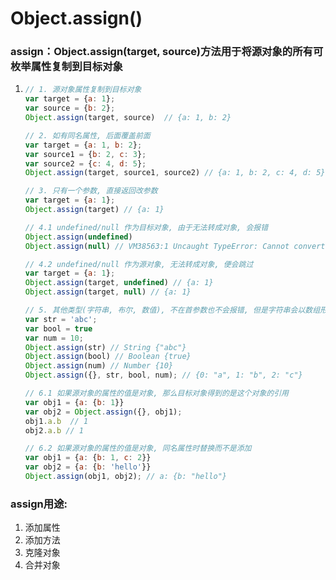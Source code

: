 # Object.assign\(\)

### assign：Object.assign\(target, source\)方法用于将源对象的所有可枚举属性复制到目标对象

1. ```javascript
   // 1. 源对象属性复制到目标对象
   var target = {a: 1};
   var source = {b: 2};
   Object.assign(target, source)  // {a: 1, b: 2}

   // 2. 如有同名属性, 后面覆盖前面
   var target = {a: 1, b: 2};
   var source1 = {b: 2, c: 3};
   var source2 = {c: 4, d: 5};
   Object.assign(target, source1, source2) // {a: 1, b: 2, c: 4, d: 5}

   // 3. 只有一个参数, 直接返回改参数
   var target = {a: 1};
   Object.assign(target) // {a: 1}

   // 4.1 undefined/null 作为目标对象, 由于无法转成对象, 会报错
   Object.assign(undefined)
   Object.assign(null) // VM38563:1 Uncaught TypeError: Cannot convert undefined or null to object

   // 4.2 undefined/null 作为源对象, 无法转成对象, 便会跳过
   var target = {a: 1};
   Object.assign(target, undefined) // {a: 1}
   Object.assign(target, null) // {a: 1}

   // 5. 其他类型(字符串, 布尔, 数值), 不在首参数也不会报错, 但是字符串会以数组形式复制到目标对象, 其他不会
   var str = 'abc';
   var bool = true
   var num = 10;
   Object.assign(str) // String {"abc"}
   Object.assign(bool) // Boolean {true}
   Object.assign(num) // Number {10}
   Object.assign({}, str, bool, num); // {0: "a", 1: "b", 2: "c"}

   // 6.1 如果源对象的属性的值是对象, 那么目标对象得到的是这个对象的引用
   var obj1 = {a: {b: 1}}
   var obj2 = Object.assign({}, obj1);
   obj1.a.b  // 1
   obj2.a.b // 1

   // 6.2 如果源对象的属性的值是对象, 同名属性时替换而不是添加
   var obj1 = {a: {b: 1, c: 2}}
   var obj2 = {a: {b: 'hello'}}
   Object.assign(obj1, obj2); // a: {b: "hello"}
   ```

### assign用途:

1. 添加属性
2. 添加方法
3. 克隆对象
4. 合并对象

